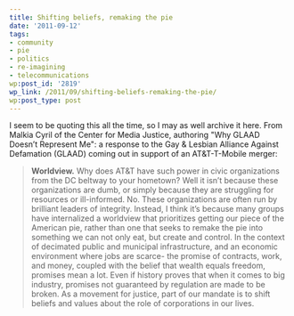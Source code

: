 ```yaml
---
title: Shifting beliefs, remaking the pie
date: '2011-09-12'
tags:
- community
- pie
- politics
- re-imagining
- telecommunications
wp:post_id: '2819'
wp_link: /2011/09/shifting-beliefs-remaking-the-pie/
wp:post_type: post
---
```


I seem to be quoting this all the time, so I may as well archive it here. From Malkia Cyril of the Center for Media Justice, authoring "Why GLAAD Doesn’t Represent Me": a response to the Gay & Lesbian Alliance Against Defamation (GLAAD) coming out in support of an AT&T-T-Mobile merger:

> **Worldview.** Why does AT&T have such power in civic organizations from the DC beltway to your hometown? Well it isn’t because these organizations are dumb, or simply because they are struggling for resources or ill-informed. No. These organizations are often run by brilliant leaders of integrity. Instead, I think it’s because many groups have internalized a worldview that prioritizes getting our piece of the American pie, rather than one that seeks to remake the pie into something we can not only eat, but create and control. In the context of decimated public and municipal infrastructure, and an economic environment where jobs are scarce- the promise of contracts, work, and money, coupled with the belief that wealth equals freedom, promises mean a lot. Even if history proves that when it comes to big industry, promises not guaranteed by regulation are made to be broken. As a movement for justice, part of our mandate is to shift beliefs and values about the role of corporations in our lives.
